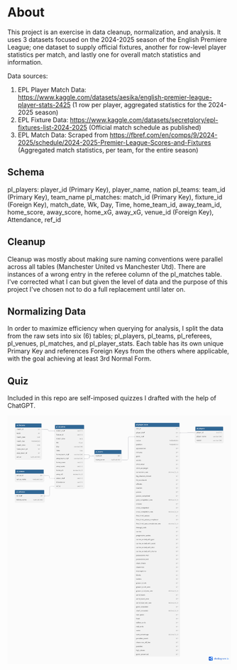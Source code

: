 # About
This project is an exercise in data cleanup, normalization, and analysis. It uses 3 datasets focused on the 2024-2025 season of the English Premiere League; one dataset to supply official fixtures, another for row-level player statistics per match, and lastly one for overall match statistics and information.

Data sources:
1. EPL Player Match Data: https://www.kaggle.com/datasets/aesika/english-premier-league-player-stats-2425
(1 row per player, aggregated statistics for the 2024-2025 season)
2. EPL Fixture Data: https://www.kaggle.com/datasets/secretglory/epl-fixtures-list-2024-2025
(Official match schedule as published)
3. EPL Match Data: Scraped from https://fbref.com/en/comps/9/2024-2025/schedule/2024-2025-Premier-League-Scores-and-Fixtures
(Aggregated match statistics, per team, for the entire season)

## Schema
pl_players: player_id (Primary Key), player_name, nation
pl_teams: team_id (Primary Key), team_name
pl_matches: match_id (Primary Key), fixture_id (Foreign Key), match_date, Wk, Day, Time, home_team_id, away_team_id, home_score, away_score, home_xG, away_xG, venue_id (Foreign Key), Attendance, ref_id

## Cleanup
Cleanup was mostly about making sure naming conventions were parallel across all tables (Manchester United vs Manchester Utd). There are instances of a wrong entry in the referee column of the pl_matches table. I've corrected what I can but given the level of data and the purpose of this project I've chosen not to do a full replacement until later on. 

## Normalizing Data
In order to maximize efficiency when querying for analysis, I split the data from the raw sets into six (6) tables; pl_players, pl_teams, pl_referees, pl_venues, pl_matches, and pl_player_stats. Each table has its own unique Primary Key and references Foreign Keys from the others where applicable, with the goal achieving at least 3rd Normal Form.

## Quiz
Included in this repo are self-imposed quizzes I drafted with the help of ChatGPT. 

![schema_diagram](epl-schema-diagram.png)
